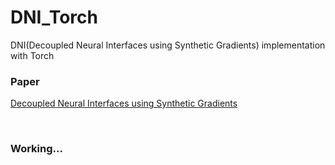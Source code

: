 # DNI_Torch
DNI(Decoupled Neural Interfaces using Synthetic Gradients) implementation with Torch

### Paper
[Decoupled Neural Interfaces using Synthetic Gradients](https://arxiv.org/abs/1608.05343)    

<br/>

### Working...